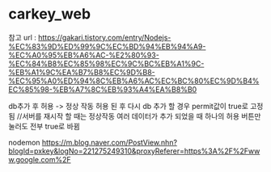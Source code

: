 ﻿# carkey_web

참고 url
: https://gakari.tistory.com/entry/Nodejs-%EC%83%9D%ED%99%9C%EC%BD%94%EB%94%A9-%EC%A0%95%EB%A6%AC-%E2%80%93-%EC%84%B8%EC%85%98%EC%9C%BC%EB%A1%9C-%EB%A1%9C%EA%B7%B8%EC%9D%B8-%EC%95%A0%ED%94%8C%EB%A6%AC%EC%BC%80%EC%9D%B4%EC%85%98-%EB%A7%8C%EB%93%A4%EA%B8%B0



db추가 후 허용 -> 정상 작동
허용 된 후 다시 db 추가 할 경우 permit값이 true로 고정됨 //서버를 재시작 할 때는 정상작동
여러 데이터가 추가 되었을 때 하나의 허용 버튼만 눌러도 전부 true로 바뀜


nodemon
https://m.blog.naver.com/PostView.nhn?blogId=pxkey&logNo=221275249310&proxyReferer=https%3A%2F%2Fwww.google.com%2F
